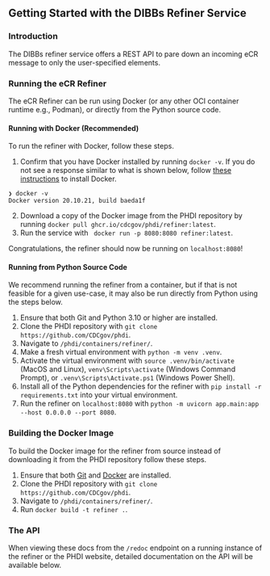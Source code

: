 ## Getting Started with the DIBBs Refiner Service

### Introduction

The DIBBs refiner service offers a REST API to pare down an incoming eCR message to only the user-specified elements.

### Running the eCR Refiner

The eCR Refiner can be run using Docker (or any other OCI container runtime e.g., Podman), or directly from the Python source code.

#### Running with Docker (Recommended)

To run the refiner with Docker, follow these steps.

1. Confirm that you have Docker installed by running `docker -v`. If you do not see a response similar to what is shown below, follow [these instructions](https://docs.docker.com/get-docker/) to install Docker.

```
❯ docker -v
Docker version 20.10.21, build baeda1f
```

2. Download a copy of the Docker image from the PHDI repository by running `docker pull ghcr.io/cdcgov/phdi/refiner:latest`.
3. Run the service with ` docker run -p 8080:8080 refiner:latest`.

Congratulations, the refiner should now be running on `localhost:8080`!

#### Running from Python Source Code

We recommend running the refiner from a container, but if that is not feasible for a given use-case, it may also be run directly from Python using the steps below.

1. Ensure that both Git and Python 3.10 or higher are installed.
2. Clone the PHDI repository with `git clone https://github.com/CDCgov/phdi`.
3. Navigate to `/phdi/containers/refiner/`.
4. Make a fresh virtual environment with `python -m venv .venv`.
5. Activate the virtual environment with `source .venv/bin/activate` (MacOS and Linux), `venv\Scripts\activate` (Windows Command Prompt), or `.venv\Scripts\Activate.ps1` (Windows Power Shell).
6. Install all of the Python dependencies for the refiner with `pip install -r requirements.txt` into your virtual environment.
7. Run the refiner on `localhost:8080` with `python -m uvicorn app.main:app --host 0.0.0.0 --port 8080`.

### Building the Docker Image

To build the Docker image for the refiner from source instead of downloading it from the PHDI repository follow these steps.

1. Ensure that both [Git](https://git-scm.com/book/en/v2/Getting-Started-Installing-Git) and [Docker](https://docs.docker.com/get-docker/) are installed.
2. Clone the PHDI repository with `git clone https://github.com/CDCgov/phdi`.
3. Navigate to `/phdi/containers/refiner/`.
4. Run `docker build -t refiner .`.

### The API

When viewing these docs from the `/redoc` endpoint on a running instance of the refiner or the PHDI website, detailed documentation on the API will be available below.
